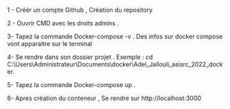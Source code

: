 

1 - Créér un compte Github , Création du repository 

2 - Ouvrir CMD avec les droits admins . 

3- Tapez la commande Docker-compose -v . Des infos sur docker compose vont apparaitre sur le terminal 

4- Se rendre dans son dossier projet . Exemple : cd C:\Users\Administrateur\Documents\docker\Adel_Jallouli_asisrc_2022_docker.

5- Tapez la commande Docker-compose up .

6- Apres création du conteneur , Se rendre sur http://localhost:3000
